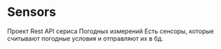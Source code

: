 # Sensors
Проект Rest API сериса Погодных измерений
Есть сенсоры, которые считывают погодные условия и отправляют их в бд.
